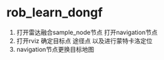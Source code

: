 # rob_learn_dongf
1. 打开雷达融合sample_node节点 打开navigation节点
2. 打开rviz 确定目标点 途径点 以及进行蒙特卡洛定位
3. navigation节点更换目标地图
